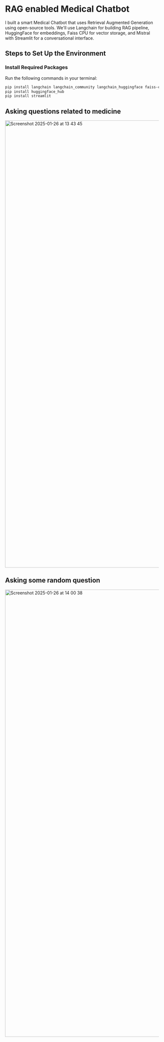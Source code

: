 # RAG enabled Medical Chatbot

I built a smart Medical Chatbot that uses Retrieval Augmented Generation using open-source tools. We'll use Langchain for building RAG pipeline, HuggingFace for embeddings, Faiss CPU for vector storage, and Mistral with Streamlit for a conversational interface.

## Steps to Set Up the Environment

### Install Required Packages
Run the following commands in your terminal:

```bash
pip install langchain langchain_community langchain_huggingface faiss-cpu pypdf
pip install huggingface_hub
pip install streamlit
```
## Asking questions related to medicine
<img width="1464" alt="Screenshot 2025-01-26 at 13 43 45" src="https://github.com/user-attachments/assets/8fa8eda2-f17b-4a0a-af1a-b301bc7ba2e1" />

## Asking some random question
<img width="1464" alt="Screenshot 2025-01-26 at 14 00 38" src="https://github.com/user-attachments/assets/6f586b6b-66db-431b-8bb5-e91afc54c6ba" />
